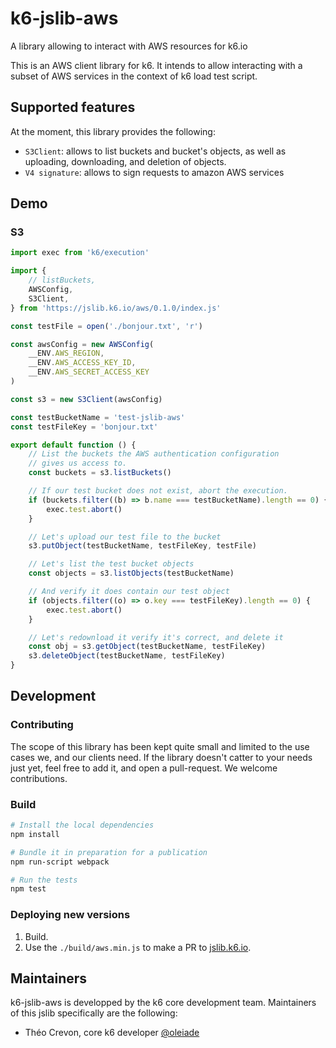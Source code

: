 # k6-jslib-aws

A library allowing to interact with AWS resources for k6.io

This is an AWS client library for k6. It intends to allow interacting with a subset of AWS services in the context of k6 load test script.

## Supported features

At the moment, this library provides the following:
* `S3Client`: allows to list buckets and bucket's objects, as well as uploading, downloading, and deletion of objects.
* `V4 signature`: allows to sign requests to amazon AWS services 

## Demo

### S3

```javascript
import exec from 'k6/execution'

import {
    // listBuckets,
    AWSConfig,
    S3Client,
} from 'https://jslib.k6.io/aws/0.1.0/index.js'

const testFile = open('./bonjour.txt', 'r')

const awsConfig = new AWSConfig(
    __ENV.AWS_REGION,
    __ENV.AWS_ACCESS_KEY_ID,
    __ENV.AWS_SECRET_ACCESS_KEY
)

const s3 = new S3Client(awsConfig)

const testBucketName = 'test-jslib-aws'
const testFileKey = 'bonjour.txt'

export default function () {
    // List the buckets the AWS authentication configuration
    // gives us access to.
    const buckets = s3.listBuckets()

    // If our test bucket does not exist, abort the execution.
    if (buckets.filter((b) => b.name === testBucketName).length == 0) {
        exec.test.abort()
    }

    // Let's upload our test file to the bucket
    s3.putObject(testBucketName, testFileKey, testFile)

    // Let's list the test bucket objects
    const objects = s3.listObjects(testBucketName)

    // And verify it does contain our test object
    if (objects.filter((o) => o.key === testFileKey).length == 0) {
        exec.test.abort()
    }

    // Let's redownload it verify it's correct, and delete it
    const obj = s3.getObject(testBucketName, testFileKey)
    s3.deleteObject(testBucketName, testFileKey)
}

```

## Development

### Contributing

The scope of this library has been kept quite small and limited to the use cases we, and our clients need. If the library doesn't catter to your needs just yet, feel free to add it, and open a pull-request. We welcome contributions.

### Build

```bash
# Install the local dependencies
npm install

# Bundle it in preparation for a publication
npm run-script webpack

# Run the tests
npm test
```

### Deploying new versions
1. Build.
2. Use the `./build/aws.min.js` to make a PR to [jslib.k6.io](https://github.com/grafana/jslib.k6.io). 
## Maintainers

k6-jslib-aws is developped by the k6 core development team. Maintainers of this jslib specifically are the following:
* Théo Crevon, core k6 developer [@oleiade](https://github.com/oleiade/)

